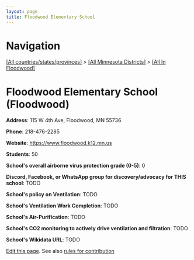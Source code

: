 ```yaml
---
layout: page
title: Floodwood Elementary School
---
```

# Navigation

[[All countries/states/provinces]](../../..) > [[All Minnesota Districts]](../..) > [[All In Floodwood]](..)

# Floodwood Elementary School (Floodwood)

**Address**: 115 W 4th Ave, Floodwood, MN 55736

**Phone**: 218-476-2285

**Website**: <https://www.floodwood.k12.mn.us>

**Students**: 50

**School's overall airborne virus protection grade (0-5)**: 0

**Discord, Facebook, or WhatsApp group for discovery/advocacy for THIS school**: TODO

**School's policy on Ventilation**: TODO

**School's Ventilation Work Completion**: TODO

**School's Air-Purification**: TODO

**School's CO2 monitoring to actively drive ventilation and filtration**: TODO

**School's Wikidata URL**: TODO


[Edit this page](https://github.com/ventilate-schools/MN/edit/main/./Floodwood/Floodwood_Elementary_School.md). See also [rules for contribution](../../../contribution-rules/)